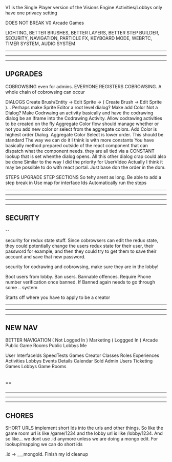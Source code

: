 V1 is the Single Player version of the Visions Engine
  Activities/Lobbys only have one privacy setting

DOES NOT BREAK V0 Arcade Games

LIGHTING, BETTER BRUSHES, BETTER LAYERS, BETTER STEP BUILDER, SECURITY, NAVIGATION, PARTICLE FX, KEYBOARD MODE, WEBRTC, TIMER SYSTEM, AUDIO SYSTEM

--------------------------------------------------------------------------------------
--------------------------------------------------------------------------------------
--------------------------------------------------------------------------------------
UPGRADES
--------------------------------------------------------------------------------------

COBROWSING even for admins. EVERYONE REGISTERS COBROWSING. A whole chain of cobrowsing can occur

DIALOGS
  Create Brush/Entity -> Edit Sprite -> ( Create Brush -> Edit Sprite )...
    Perhaps make Sprite Editor a root level dialog?
  Make add Color Not a Dialog?
  Make Codrwaing an activity basically and have the codrawing dialog be an Iframe into the Codrawing Activity. Allow codrawing activities to be created on the fly
  Aggregate Color flow should manage whether or not you add new color or select from the aggregate colors. Add Color is highest order Dialog. Aggregate Color Select is lower order. This should be standard
The way we can do it I think is with more constants
  You have basically method prepared outside of the react component that can dispatch what the component needs. they are all tied via a CONSTANT lookup that is set whenthe dialog opens. All this other dialog crap could also be done
Similar to the way I did the priority for UserVideo
Actually I think it may be possible to do with react portal. Just base don the order in the dom.

STEPS UPGRADE
  STEP SECTIONS
    So tehy arent as long. Be able to add a step break in
  Use map for interface Ids
  Automatically run the steps

---

--------------------------------------------------------------------------------------
--------------------------------------------------------------------------------------
--------------------------------------------------------------------------------------
SECURITY
--------------------------------------------------------------------------------------

--

security for redux state stuff. Since cobrowsers can edit the redux state, they could potentially change the users redux state for their user, their password for example, and then they could try to get them to save their account and save that new password.

security for codrawing and cobrowsing, make sure they are in the lobby!

Boot users from lobby. Ban users. Bannable offences. Require Phone number verification once banned. If Banned again needs to go through some .. system

Starts off where you have to apply to be a creator

--------------------------------------------------------------------------------------
--------------------------------------------------------------------------------------
--------------------------------------------------------------------------------------
NEW NAV
--------------------------------------------------------------------------------------

BETTER NAVIGATION
( Not Logged In )
  Marketing
( Loggged In )
  Arcade
  Public Game Rooms
  Public Lobbys
  Me

User
  InterfaceIds
  SpeedTests
  Games
Creator
  Classes
  Roles
  Experiences
    Activities
    Lobbys
Events
  Details
  Calendar
  Sold
Admin
  Users
  Ticketing
  Games
  Lobbys
  Game Rooms

--
---

--------------------------------------------------------------------------------------
--------------------------------------------------------------------------------------
--------------------------------------------------------------------------------------
CHORES
--------------------------------------------------------------------------------------

SHORT URLS
  implement short Ids into the urls and other things. So like the game room url is like /game/1234 and the lobby url is like /lobby/1234. And so like... we dont use .id anymore unless we are doing a mongo edit. For lookup/mapping we can do short ids

.id -> ___mongoId. Finish my id cleanup

